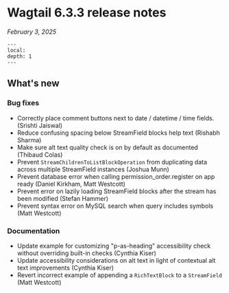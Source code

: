 # Wagtail 6.3.3 release notes

_February 3, 2025_

```{contents}
---
local:
depth: 1
---
```

## What's new

### Bug fixes

 * Correctly place comment buttons next to date / datetime / time fields. (Srishti Jaiswal)
 * Reduce confusing spacing below StreamField blocks help text (Rishabh Sharma)
 * Make sure alt text quality check is on by default as documented (Thibaud Colas)
 * Prevent `StreamChildrenToListBlockOperation` from duplicating data across multiple StreamField instances (Joshua Munn)
 * Prevent database error when calling permission_order.register on app ready (Daniel Kirkham, Matt Westcott)
 * Prevent error on lazily loading StreamField blocks after the stream has been modified (Stefan Hammer)
 * Prevent syntax error on MySQL search when query includes symbols (Matt Westcott)

### Documentation

 * Update example for customizing "p-as-heading" accessibility check without overriding built-in checks (Cynthia Kiser)
 * Update accessibility considerations on alt text in light of contextual alt text improvements (Cynthia Kiser)
 * Revert incorrect example of appending a `RichTextBlock` to a `StreamField` (Matt Westcott)
